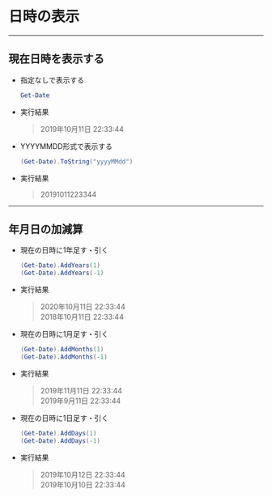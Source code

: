 # 日時の表示

***

## 現在日時を表示する

* 指定なしで表示する

  ```PowerShell
  Get-Date
  ```

* 実行結果

  > 2019年10月11日 22:33:44

* YYYYMMDD形式で表示する

  ```PowerShell
  (Get-Date).ToString("yyyyMMdd")
  ```

* 実行結果

  > 20191011223344

***

## 年月日の加減算

* 現在の日時に1年足す・引く

  ```PowerShell
  (Get-Date).AddYears(1)
  (Get-Date).AddYears(-1)
  ```

* 実行結果

  > 2020年10月11日 22:33:44  
  2018年10月11日 22:33:44

* 現在の日時に1月足す・引く

  ```PowerShell
  (Get-Date).AddMonths(1)
  (Get-Date).AddMonths(-1)
  ```

* 実行結果

  > 2019年11月11日 22:33:44  
  2019年9月11日 22:33:44

* 現在の日時に1日足す・引く

  ```PowerShell
  (Get-Date).AddDays(1)
  (Get-Date).AddDays(-1)
  ```

* 実行結果

  > 2019年10月12日 22:33:44  
  2019年10月10日 22:33:44
